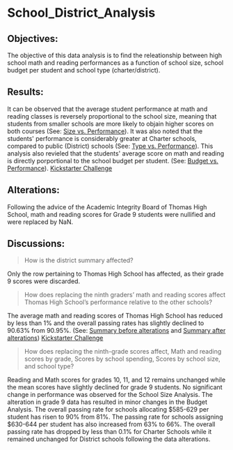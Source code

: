 # School_District_Analysis

## Objectives: 
The objective of this data analysis is to find the releationship between high school math and reading performances as a function of school size, school budget per student and school type (charter/district). 

## Results:
It can be observed that the average student performance at math and reading classes is reversely proportional to the school size, meaning that students from smaller schools are more likely to objain higher scores on both courses (See: [Size vs. Performance](https://github.com/arianakhakpour/School_District_Analysis/blob/main/post-sizes.PNG)). 
It was also noted that the students' performance is considerably greater at Charter schools, compared to public (District) schools (See: [Type vs. Performance](https://github.com/arianakhakpour/Data-Analytics/blob/main/Kickstarter_Challenge.xlsx)). 
This analysis also revieled that the students' average score on math and reading is directly porportional to the school budget per student. (See: [Budget vs. Performance](https://github.com/arianakhakpour/Data-Analytics/blob/main/Kickstarter_Challenge.xlsx)).
[Kickstarter Challenge](https://github.com/arianakhakpour/Data-Analytics/blob/main/Kickstarter_Challenge.xlsx)

## Alterations:
Following the advice of the Academic Integrity Board of Thomas High School, math and reading scores for Grade 9 students were nullified and were replaced by NaN.


## Discussions:

> How is the district summary affected?

Only the row pertaining to Thomas High School has affected, as their grade 9 scores were discarded. 

> How does replacing the ninth graders’ math and reading scores affect Thomas High School’s performance relative to the other schools?

The average math and reading scores of Thomas High School has reduced by less than 1% and the overall passing rates has slightly declined to 90.63% from 90.95%. (See: [Summary before alterations](https://github.com/arianakhakpour/Data-Analytics/blob/main/Kickstarter_Challenge.xlsx) and [Summary after alterations](https://github.com/arianakhakpour/Data-Analytics/blob/main/Kickstarter_Challenge.xlsx))
[Kickstarter Challenge](https://github.com/arianakhakpour/Data-Analytics/blob/main/Kickstarter_Challenge.xlsx)


> How does replacing the ninth-grade scores affect, Math and reading scores by grade, Scores by school spending, Scores by school size, and school type?

Reading and Math scores for grades 10, 11, and 12 remains unchanged while the mean scores have slightly declined for grade 9 students. No significant change in performance was observed for the School Size Analysis. 
The alteration in grade 9 data has resulted in minor changes in the Budget Analysis. The overall passing rate for schools allocating $585-629 per student has risen to 90% from 81%. The passing rate for schools assigning $630-644 per student has also increased from 63% to 66%. 
The overall passing rate has dropped by less than 0.1% for Charter Schools while it remained unchanged for District schools following the data alterations.


